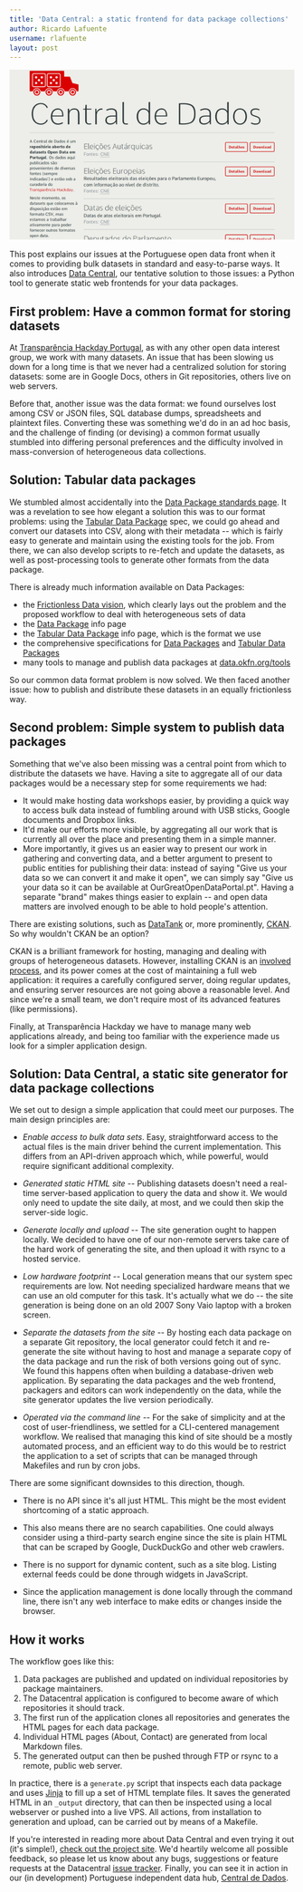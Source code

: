 ```yaml
---
title: 'Data Central: a static frontend for data package collections'
author: Ricardo Lafuente
username: rlafuente
layout: post
---
```


[<img src="/img/posts/datacentral.png">](http://centraldedados.pt)

This post explains our issues at the Portuguese open data front when it
comes to providing bulk datasets in standard and easy-to-parse ways. It
also introduces [Data Central](https://github.com/centraldedados/datacentral), 
our tentative solution to those issues: a Python tool to
generate static web frontends for your data packages.


## First problem: Have a common format for storing datasets


At [Transparência Hackday Portugal][1], as with any other open data interest group,
we work with many datasets. An issue that has been slowing us down for a long
time is that we never had a centralized solution for storing datasets: some are
in Google Docs, others in Git repositories, others live on web servers. 

Before that, another issue was the data format: we found ourselves lost among
CSV or JSON files, SQL database dumps, spreadsheets and plaintext files.
Converting these was something we'd do in an ad hoc basis, and the challenge of
finding (or devising) a common format usually stumbled into differing personal
preferences and the difficulty involved in mass-conversion of heterogeneous
data collections.

## Solution: Tabular data packages

We stumbled almost accidentally into the [Data Package standards page][2]. It was a
revelation to see how elegant a solution this was to our format problems: using
the [Tabular Data Package][3] spec, we could go ahead and convert our datasets into
CSV, along with their metadata -- which is fairly easy to generate and maintain
using the existing tools for the job. From there, we can also develop scripts
to re-fetch and update the datasets, as well as post-processing tools to
generate other formats from the data package.

There is already much information available on Data Packages:

* the [Frictionless Data vision][4], which clearly lays out the problem and the
  proposed workflow to deal with heterogeneous sets of data
* the [Data Package][5] info page
* the [Tabular Data Package][6] info page, which is the format we use
* the comprehensive specifications for [Data Packages][7] and [Tabular Data Packages][8]
* many tools to manage and publish data packages at [data.okfn.org/tools][9]

So our common data format problem is now solved. We then faced another issue:
how to publish and distribute these datasets in an equally frictionless way.


## Second problem: Simple system to publish data packages

Something that we've also been missing was a central point from which to
distribute the datasets we have. Having a site to aggregate all of our data
packages would be a necessary step for some requirements we had:

* It would make hosting data workshops easier, by providing a quick way to 
  access bulk data instead of fumbling around with USB sticks, Google documents
  and Dropbox links.
* It'd make our efforts more visible, by aggregating all our work that is
  currently all over the place and presenting them in a simple manner.
* More importantly, it gives us an easier way to present our work in gathering
  and converting data, and a better argument to present to public entities for
  publishing their data: instead of saying "Give us your data so we can convert
  it and make it open", we can simply say "Give us your data so it can be
  available at OurGreatOpenDataPortal.pt". Having a separate "brand" makes
  things easier to explain -- and open data matters are involved enough to be
  able to hold people's attention.

There are existing solutions, such as [DataTank][10] or, more prominently, [CKAN][11]. So
why wouldn't CKAN be an option?

CKAN is a brilliant framework for hosting, managing and dealing with groups of
heterogeneous datasets. However, installing CKAN is an [involved process](http://docs.ckan.org/en/latest/maintaining/installing/index.html), and its
power comes at the cost of maintaining a full web application: it requires a
carefully configured server, doing regular updates, and ensuring server
resources are not going above a reasonable level. And since we're a small team,
we don't require most of its advanced features (like permissions). 

Finally, at Transparência Hackday we
have to manage many web applications already, and being too familiar with the
experience made us look for a simpler application design.


## Solution: Data Central, a static site generator for data package collections

We set out to design a simple application that could meet our purposes. The main
design principles are:

* *Enable access to bulk data sets*. Easy, straightforward access to
  the actual files is the main driver behind the current implementation. This
  differs from an API-driven approach which, while powerful, would require
  significant additional complexity.

* *Generated static HTML site* -- Publishing datasets doesn't need a real-time
  server-based application to query the data and show it. We would only need to
  update the site daily, at most, and we could then skip the server-side logic. 

* *Generate locally and upload* -- The site generation ought to happen locally.
  We decided to have one of our non-remote servers take care of the hard work of
  generating the site, and then upload it with rsync to a hosted service. 
  
* *Low hardware footprint* -- Local generation means that our system spec
  requirements are low. Not needing specialized hardware means that we can use
  an old computer for this task. It's actually what we do -- the site
  generation is being done on an old 2007 Sony Vaio laptop with a broken screen.

* *Separate the datasets from the site* -- By hosting each data package on a
  separate Git repository, the local generator could fetch it and re-generate
  the site without having to host and manage a separate copy of the data
  package and run the risk of both versions going out of sync. We found this
  happens often when building a database-driven web application. By separating
  the data packages and the web frontend, packagers and editors can work
  independently on the data, while the site generator updates the live version
  periodically.

* *Operated via the command line* -- For the sake of simplicity and at the cost
  of user-friendliness, we settled for a CLI-centered management workflow. We
  realised that managing this kind of site should be a mostly automated process,
  and an efficient way to do this would be to restrict the application to a set
  of scripts that can be managed through Makefiles and run by cron jobs.


There are some significant downsides to this direction, though.

* There is no API since it's all just HTML. This might be the most evident
  shortcoming of a static approach.

* This also means there are no search capabilities. One could always consider
  using a third-party search engine since the site is plain HTML that can be
  scraped by Google, DuckDuckGo and other web crawlers.

* There is no support for dynamic content, such as a site blog. Listing external
  feeds could be done through widgets in JavaScript.
 
* Since the application management is done locally through the command line,
  there isn't any web interface to make edits or changes inside the
  browser.

## How it works

The workflow goes like this:

  1. Data packages are published and updated on individual repositories by
     package maintainers.
  2. The Datacentral application is configured to become aware of which
     repositories it should track.
  3. The first run of the application clones all repositories and generates the
     HTML pages for each data package.
  4. Individual HTML pages (About, Contact) are generated from local Markdown
     files.
  5. The generated output can then be pushed through FTP or rsync to a remote,
     public web server.

In practice, there is a `generate.py` script that inspects each data package
and uses [Jinja][12] to fill up a set of HTML template files. It saves the generated
HTML in an `_output` directory, that can then be inspected using a local
webserver or pushed into a live VPS. All actions, from installation to generation and upload, can be carried out by means of a Makefile.

If you're interested in reading more about Data Central and even trying it out (it's simple!), [check out the project site][13]. We'd heartily welcome all possible feedback, so please let us know about any bugs, suggestions or feature requests at the Datacentral [issue tracker][14]. Finally, you can see it in action in our (in development) Portuguese independent data hub, [Central de Dados][15].


  [1]: http://transparenciahackday.org
  [2]: http://data.okfn.org/standards
  [3]: http://data.okfn.org/doc/tabular-data-package
  [4]: http://data.okfn.org/vision
  [5]: http://data.okfn.org/doc/data-package
  [6]: http://data.okfn.org/doc/tabular-data-package
  [7]: http://www.dataprotocols.org/data-packages/
  [8]: http://www.dataprotocols.org/simple-data-format/
  [9]: http://data.okfn.org/tools
  [10]: http://thedatatank.com
  [11]: http://ckan.org
  [12]: http://jinja.pocoo.org
  [13]: https://github.com/centraldedados/datacentral
  [14]: https://github.com/centraldedados/datacentral/issues
  [15]: http://centraldedados.pt
